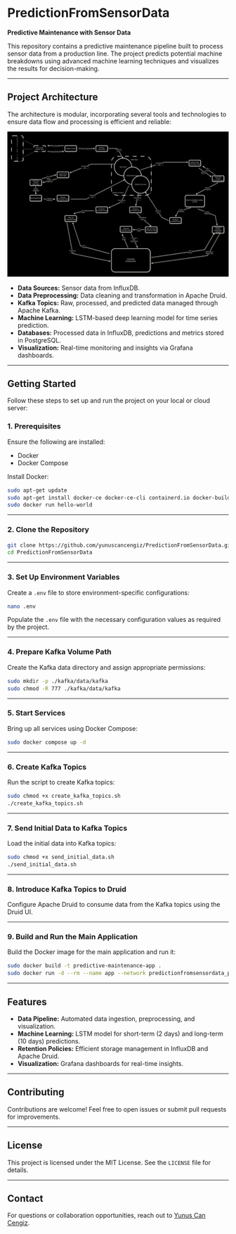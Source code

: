 # PredictionFromSensorData

**Predictive Maintenance with Sensor Data**

This repository contains a predictive maintenance pipeline built to process sensor data from a production line. The project predicts potential machine breakdowns using advanced machine learning techniques and visualizes the results for decision-making.

---

## **Project Architecture**

The architecture is modular, incorporating several tools and technologies to ensure data flow and processing is efficient and reliable:

![Project Architecture](Flowcharts/Final%20Dark%20Flow%20Chart.jpg)

- **Data Sources:** Sensor data from InfluxDB.
- **Data Preprocessing:** Data cleaning and transformation in Apache Druid.
- **Kafka Topics:** Raw, processed, and predicted data managed through Apache Kafka.
- **Machine Learning:** LSTM-based deep learning model for time series prediction.
- **Databases:** Processed data in InfluxDB, predictions and metrics stored in PostgreSQL.
- **Visualization:** Real-time monitoring and insights via Grafana dashboards.

---

## **Getting Started**

Follow these steps to set up and run the project on your local or cloud server:

### **1. Prerequisites**
Ensure the following are installed:
- Docker
- Docker Compose

Install Docker:
```bash
sudo apt-get update
sudo apt-get install docker-ce docker-ce-cli containerd.io docker-buildx-plugin docker-compose-plugin
sudo docker run hello-world
```

---

### **2. Clone the Repository**
```bash
git clone https://github.com/yunuscancengiz/PredictionFromSensorData.git
cd PredictionFromSensorData
```

---

### **3. Set Up Environment Variables**
Create a `.env` file to store environment-specific configurations:
```bash
nano .env
```
Populate the `.env` file with the necessary configuration values as required by the project.

---

### **4. Prepare Kafka Volume Path**
Create the Kafka data directory and assign appropriate permissions:
```bash
sudo mkdir -p ./kafka/data/kafka
sudo chmod -R 777 ./kafka/data/kafka
```

---

### **5. Start Services**
Bring up all services using Docker Compose:
```bash
sudo docker compose up -d
```

---

### **6. Create Kafka Topics**
Run the script to create Kafka topics:
```bash
sudo chmod +x create_kafka_topics.sh
./create_kafka_topics.sh
```

---

### **7. Send Initial Data to Kafka Topics**
Load the initial data into Kafka topics:
```bash
sudo chmod +x send_initial_data.sh
./send_initial_data.sh
```

---

### **8. Introduce Kafka Topics to Druid**
Configure Apache Druid to consume data from the Kafka topics using the Druid UI.

---

### **9. Build and Run the Main Application**
Build the Docker image for the main application and run it:
```bash
sudo docker build -t predictive-maintenance-app .
sudo docker run -d --rm --name app --network predictionfromsensordata_pm_pipeline_network predictive-maintenance-app
```

---

## **Features**

- **Data Pipeline:** Automated data ingestion, preprocessing, and visualization.
- **Machine Learning:** LSTM model for short-term (2 days) and long-term (10 days) predictions.
- **Retention Policies:** Efficient storage management in InfluxDB and Apache Druid.
- **Visualization:** Grafana dashboards for real-time insights.

---

## **Contributing**
Contributions are welcome! Feel free to open issues or submit pull requests for improvements.

---

## **License**
This project is licensed under the MIT License. See the `LICENSE` file for details.

---

## **Contact**
For questions or collaboration opportunities, reach out to [Yunus Can Cengiz](https://github.com/yunuscancengiz).

